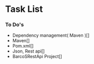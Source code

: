 
# Task List
### To Do's 
* Dependency management( Maven )[]
* Maven[]
* Pom.xml[] 
* Json, Rest api[] 
* BarcoSRestApi Project[]


